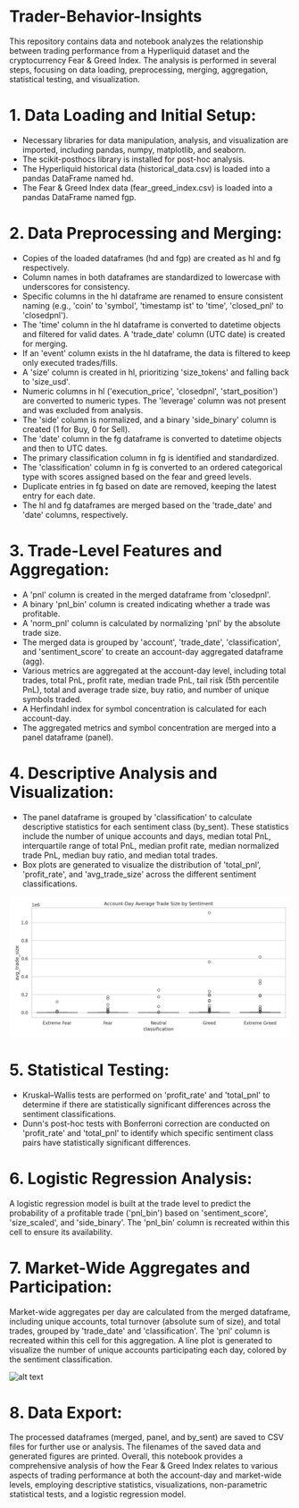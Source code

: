 # Trader-Behavior-Insights
This repository contains data and notebook analyzes the relationship between trading performance from a Hyperliquid dataset and the cryptocurrency Fear &amp; Greed Index. The analysis is performed in several steps, focusing on data loading, preprocessing, merging, aggregation, statistical testing, and visualization.

# 1. Data Loading and Initial Setup:
- Necessary libraries for data manipulation, analysis, and visualization are imported, including pandas, numpy, matplotlib, and seaborn.
- The scikit-posthocs library is installed for post-hoc analysis.
- The Hyperliquid historical data (historical_data.csv) is loaded into a pandas DataFrame named hd.
- The Fear & Greed Index data (fear_greed_index.csv) is loaded into a pandas DataFrame named fgp.

# 2. Data Preprocessing and Merging:
- Copies of the loaded dataframes (hd and fgp) are created as hl and fg respectively.
- Column names in both dataframes are standardized to lowercase with underscores for consistency.
- Specific columns in the hl dataframe are renamed to ensure consistent naming (e.g., 'coin' to 'symbol', 'timestamp ist' to 'time', 'closed_pnl' to 'closedpnl').
- The 'time' column in the hl dataframe is converted to datetime objects and filtered for valid dates. A 'trade_date' column (UTC date) is created for merging.
- If an 'event' column exists in the hl dataframe, the data is filtered to keep only executed trades/fills.
- A 'size' column is created in hl, prioritizing 'size_tokens' and falling back to 'size_usd'.
- Numeric columns in hl ('execution_price', 'closedpnl', 'start_position') are converted to numeric types. The 'leverage' column was not present and was excluded from analysis.
- The 'side' column is normalized, and a binary 'side_binary' column is created (1 for Buy, 0 for Sell).
- The 'date' column in the fg dataframe is converted to datetime objects and then to UTC dates.
- The primary classification column in fg is identified and standardized.
- The 'classification' column in fg is converted to an ordered categorical type with scores assigned based on the fear and greed levels.
- Duplicate entries in fg based on date are removed, keeping the latest entry for each date.
- The hl and fg dataframes are merged based on the 'trade_date' and 'date' columns, respectively.

# 3. Trade-Level Features and Aggregation:
- A 'pnl' column is created in the merged dataframe from 'closedpnl'.
- A binary 'pnl_bin' column is created indicating whether a trade was profitable.
- A 'norm_pnl' column is calculated by normalizing 'pnl' by the absolute trade size.
- The merged data is grouped by 'account', 'trade_date', 'classification', and 'sentiment_score' to create an account-day aggregated dataframe (agg).
- Various metrics are aggregated at the account-day level, including total trades, total PnL, profit rate, median trade PnL, tail risk (5th percentile PnL), total and average trade size, buy ratio, and number of    unique symbols traded.
- A Herfindahl index for symbol concentration is calculated for each account-day.
- The aggregated metrics and symbol concentration are merged into a panel dataframe (panel).

# 4. Descriptive Analysis and Visualization:
- The panel dataframe is grouped by 'classification' to calculate descriptive statistics for each sentiment class (by_sent). These statistics include the number of unique accounts and days, median total PnL,  interquartile range of total PnL, median profit rate, median normalized trade PnL, median buy ratio, and median total trades.
- Box plots are generated to visualize the distribution of 'total_pnl', 'profit_rate', and 'avg_trade_size' across the different sentiment classifications.

![alt text](box_avg_trade_size_by_sentiment.png)

# 5. Statistical Testing:
- Kruskal–Wallis tests are performed on 'profit_rate' and 'total_pnl' to determine if there are statistically significant differences across the sentiment classifications.
- Dunn's post-hoc tests with Bonferroni correction are conducted on 'profit_rate' and 'total_pnl' to identify which specific sentiment class pairs have statistically significant differences.

# 6. Logistic Regression Analysis:
A logistic regression model is built at the trade level to predict the probability of a profitable trade ('pnl_bin') based on 'sentiment_score', 'size_scaled', and 'side_binary'. The 'pnl_bin' column is recreated within this cell to ensure its availability.

# 7. Market-Wide Aggregates and Participation:
Market-wide aggregates per day are calculated from the merged dataframe, including unique accounts, total turnover (absolute sum of size), and total trades, grouped by 'trade_date' and 'classification'. The 'pnl' column is recreated within this cell for this aggregation.
A line plot is generated to visualize the number of unique accounts participating each day, colored by the sentiment classification.

![alt text](box_avg_trade_size_by_sentiment.pngline_unique_accounts_by_sentiment.png)

# 8. Data Export:
The processed dataframes (merged, panel, and by_sent) are saved to CSV files for further use or analysis.
The filenames of the saved data and generated figures are printed.
Overall, this notebook provides a comprehensive analysis of how the Fear & Greed Index relates to various aspects of trading performance at both the account-day and market-wide levels, employing descriptive statistics, visualizations, non-parametric statistical tests, and a logistic regression model.
